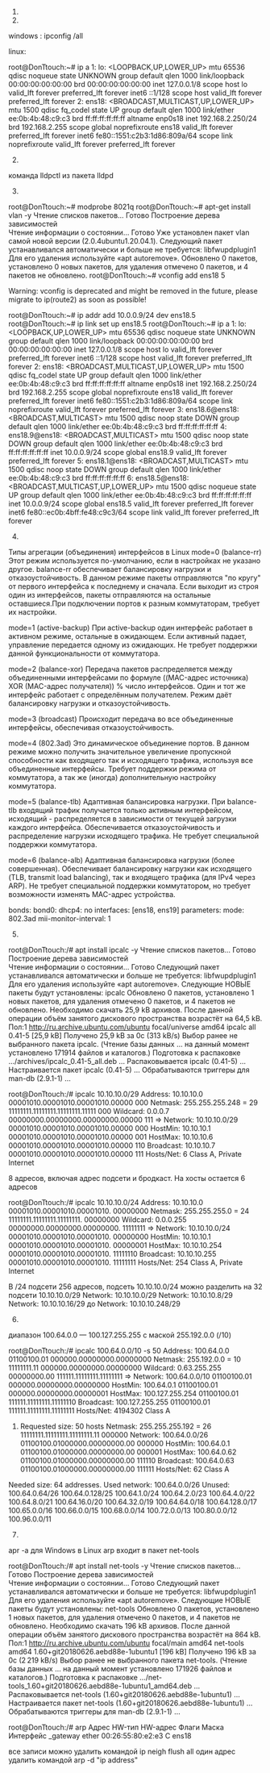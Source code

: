 1.
1.
windows : ipconfig /all

linux: 

root@DonTtouch:~# ip a
1: lo: <LOOPBACK,UP,LOWER_UP> mtu 65536 qdisc noqueue state UNKNOWN group default qlen 1000
    link/loopback 00:00:00:00:00:00 brd 00:00:00:00:00:00
    inet 127.0.0.1/8 scope host lo
       valid_lft forever preferred_lft forever
    inet6 ::1/128 scope host 
       valid_lft forever preferred_lft forever
2: ens18: <BROADCAST,MULTICAST,UP,LOWER_UP> mtu 1500 qdisc fq_codel state UP group default qlen 1000
    link/ether ee:0b:4b:48:c9:c3 brd ff:ff:ff:ff:ff:ff
    altname enp0s18
    inet 192.168.2.250/24 brd 192.168.2.255 scope global noprefixroute ens18
       valid_lft forever preferred_lft forever
    inet6 fe80::1551:c2b3:1d86:809a/64 scope link noprefixroute 
       valid_lft forever preferred_lft forever


2.
команда lldpctl из пакета lldpd


3.
root@DonTtouch:~# modprobe 8021q
root@DonTtouch:~# apt-get install vlan -y
Чтение списков пакетов… Готово
Построение дерева зависимостей       
Чтение информации о состоянии… Готово
Уже установлен пакет vlan самой новой версии (2.0.4ubuntu1.20.04.1).
Следующий пакет устанавливался автоматически и больше не требуется:
  libfwupdplugin1
Для его удаления используйте «apt autoremove».
Обновлено 0 пакетов, установлено 0 новых пакетов, для удаления отмечено 0 пакетов, и 4 пакетов не обновлено.
root@DonTtouch:~# vconfig add ens18 5

Warning: vconfig is deprecated and might be removed in the future, please migrate to ip(route2) as soon as possible!

root@DonTtouch:~# ip addr add 10.0.0.9/24 dev ens18.5
root@DonTtouch:~# ip link set up ens18.5
root@DonTtouch:~# ip a
1: lo: <LOOPBACK,UP,LOWER_UP> mtu 65536 qdisc noqueue state UNKNOWN group default qlen 1000
    link/loopback 00:00:00:00:00:00 brd 00:00:00:00:00:00
    inet 127.0.0.1/8 scope host lo
       valid_lft forever preferred_lft forever
    inet6 ::1/128 scope host 
       valid_lft forever preferred_lft forever
2: ens18: <BROADCAST,MULTICAST,UP,LOWER_UP> mtu 1500 qdisc fq_codel state UP group default qlen 1000
    link/ether ee:0b:4b:48:c9:c3 brd ff:ff:ff:ff:ff:ff
    altname enp0s18
    inet 192.168.2.250/24 brd 192.168.2.255 scope global noprefixroute ens18
       valid_lft forever preferred_lft forever
    inet6 fe80::1551:c2b3:1d86:809a/64 scope link noprefixroute 
       valid_lft forever preferred_lft forever
3: ens18.6@ens18: <BROADCAST,MULTICAST> mtu 1500 qdisc noop state DOWN group default qlen 1000
    link/ether ee:0b:4b:48:c9:c3 brd ff:ff:ff:ff:ff:ff
4: ens18.9@ens18: <BROADCAST,MULTICAST> mtu 1500 qdisc noop state DOWN group default qlen 1000
    link/ether ee:0b:4b:48:c9:c3 brd ff:ff:ff:ff:ff:ff
    inet 10.0.0.9/24 scope global ens18.9
       valid_lft forever preferred_lft forever
5: ens18.1@ens18: <BROADCAST,MULTICAST> mtu 1500 qdisc noop state DOWN group default qlen 1000
    link/ether ee:0b:4b:48:c9:c3 brd ff:ff:ff:ff:ff:ff
6: ens18.5@ens18: <BROADCAST,MULTICAST,UP,LOWER_UP> mtu 1500 qdisc noqueue state UP group default qlen 1000
    link/ether ee:0b:4b:48:c9:c3 brd ff:ff:ff:ff:ff:ff
    inet 10.0.0.9/24 scope global ens18.5
       valid_lft forever preferred_lft forever
    inet6 fe80::ec0b:4bff:fe48:c9c3/64 scope link 
       valid_lft forever preferred_lft forever


4.
Типы агрегации (объединения) интерфейсов в Linux
mode=0 (balance-rr)
Этот режим используется по-умолчанию, если в настройках не указано другое. balance-rr обеспечивает балансировку нагрузки и отказоустойчивость. В данном режиме пакеты отправляются "по кругу" от 
первого интерфейса к последнему и сначала. Если выходит из строя один из интерфейсов, пакеты отправляются на остальные оставшиеся.При подключении портов к разным коммутаторам, требует их настройки.

mode=1 (active-backup)
При active-backup один интерфейс работает в активном режиме, остальные в ожидающем. Если активный падает, управление передается одному из ожидающих. Не требует поддержки данной функциональности от 
коммутатора.

mode=2 (balance-xor)
Передача пакетов распределяется между объединенными интерфейсами по формуле ((MAC-адрес источника) XOR (MAC-адрес получателя)) % число интерфейсов. Один и тот же интерфейс работает с определённым 
получателем. Режим даёт балансировку нагрузки и отказоустойчивость.

mode=3 (broadcast)
Происходит передача во все объединенные интерфейсы, обеспечивая отказоустойчивость.

mode=4 (802.3ad)
Это динамическое объединение портов. В данном режиме можно получить значительное увеличение пропускной способности как входящего так и исходящего трафика, используя все объединенные интерфейсы. 
Требует поддержки режима от коммутатора, а так же (иногда) дополнительную настройку коммутатора.

mode=5 (balance-tlb)
Адаптивная балансировка нагрузки. При balance-tlb входящий трафик получается только активным интерфейсом, исходящий - распределяется в зависимости от текущей загрузки каждого интерфейса. 
Обеспечивается отказоустойчивость и распределение нагрузки исходящего трафика. Не требует специальной поддержки коммутатора.

mode=6 (balance-alb)
Адаптивная балансировка нагрузки (более совершенная). Обеспечивает балансировку нагрузки как исходящего (TLB, transmit load balancing), так и входящего трафика (для IPv4 через ARP). Не требует 
специальной поддержки коммутатором, но требует возможности изменять MAC-адрес устройства.


bonds:
    bond0:
      dhcp4: no
      interfaces: [ens18, ens19]
      parameters: 
        mode: 802.3ad
        mii-monitor-interval: 1

5.

root@DonTtouch:/# apt install ipcalc -y
Чтение списков пакетов… Готово
Построение дерева зависимостей       
Чтение информации о состоянии… Готово
Следующий пакет устанавливался автоматически и больше не требуется:
  libfwupdplugin1
Для его удаления используйте «apt autoremove».
Следующие НОВЫЕ пакеты будут установлены:
  ipcalc
Обновлено 0 пакетов, установлено 1 новых пакетов, для удаления отмечено 0 пакетов, и 4 пакетов не обновлено.
Необходимо скачать 25,9 kB архивов.
После данной операции объём занятого дискового пространства возрастёт на 64,5 kB.
Пол:1 http://ru.archive.ubuntu.com/ubuntu focal/universe amd64 ipcalc all 0.41-5 [25,9 kB]
Получено 25,9 kB за 0с (313 kB/s)
Выбор ранее не выбранного пакета ipcalc.
(Чтение базы данных … на данный момент установлено 171914 файлов и каталогов.)
Подготовка к распаковке …/archives/ipcalc_0.41-5_all.deb …
Распаковывается ipcalc (0.41-5) …
Настраивается пакет ipcalc (0.41-5) …
Обрабатываются триггеры для man-db (2.9.1-1) …


root@DonTtouch:/# ipcalc 10.10.10.0/29
Address:   10.10.10.0           00001010.00001010.00001010.00000 000
Netmask:   255.255.255.248 = 29 11111111.11111111.11111111.11111 000
Wildcard:  0.0.0.7              00000000.00000000.00000000.00000 111
=>
Network:   10.10.10.0/29        00001010.00001010.00001010.00000 000
HostMin:   10.10.10.1           00001010.00001010.00001010.00000 001
HostMax:   10.10.10.6           00001010.00001010.00001010.00000 110
Broadcast: 10.10.10.7           00001010.00001010.00001010.00000 111
Hosts/Net: 6                     Class A, Private Internet


8 адресов, включая адрес подсети и бродкаст. На хосты остается 6 адресов


root@DonTtouch:/# ipcalc 10.10.10.0/24
Address:   10.10.10.0           00001010.00001010.00001010. 00000000
Netmask:   255.255.255.0 = 24   11111111.11111111.11111111. 00000000
Wildcard:  0.0.0.255            00000000.00000000.00000000. 11111111
=>
Network:   10.10.10.0/24        00001010.00001010.00001010. 00000000
HostMin:   10.10.10.1           00001010.00001010.00001010. 00000001
HostMax:   10.10.10.254         00001010.00001010.00001010. 11111110
Broadcast: 10.10.10.255         00001010.00001010.00001010. 11111111
Hosts/Net: 254                   Class A, Private Internet


В /24 подсети 256 адресов, подсеть 10.10.10.0/24 можно разделить на 32 подсети 10.10.10.0/29
Network: 10.10.10.0/29 Network: 10.10.10.8/29
Network: 10.10.10.16/29 до Network: 10.10.10.248/29


6.

диапазон 100.64.0.0 — 100.127.255.255 с маской 255.192.0.0 (/10)

root@DonTtouch:/# ipcalc 100.64.0.0/10 -s 50
Address:   100.64.0.0           01100100.01 000000.00000000.00000000
Netmask:   255.192.0.0 = 10     11111111.11 000000.00000000.00000000
Wildcard:  0.63.255.255         00000000.00 111111.11111111.11111111
=>
Network:   100.64.0.0/10        01100100.01 000000.00000000.00000000
HostMin:   100.64.0.1           01100100.01 000000.00000000.00000001
HostMax:   100.127.255.254      01100100.01 111111.11111111.11111110
Broadcast: 100.127.255.255      01100100.01 111111.11111111.11111111
Hosts/Net: 4194302               Class A

1. Requested size: 50 hosts
Netmask:   255.255.255.192 = 26 11111111.11111111.11111111.11 000000
Network:   100.64.0.0/26        01100100.01000000.00000000.00 000000
HostMin:   100.64.0.1           01100100.01000000.00000000.00 000001
HostMax:   100.64.0.62          01100100.01000000.00000000.00 111110
Broadcast: 100.64.0.63          01100100.01000000.00000000.00 111111
Hosts/Net: 62                    Class A

Needed size:  64 addresses.
Used network: 100.64.0.0/26
Unused:
100.64.0.64/26
100.64.0.128/25
100.64.1.0/24
100.64.2.0/23
100.64.4.0/22
100.64.8.0/21
100.64.16.0/20
100.64.32.0/19
100.64.64.0/18
100.64.128.0/17
100.65.0.0/16
100.66.0.0/15
100.68.0.0/14
100.72.0.0/13
100.80.0.0/12
100.96.0.0/11


7.

apr -a для Windows 
в  Linux arp входит в пакет net-tools

root@DonTtouch:/# apt install net-tools -y
Чтение списков пакетов… Готово
Построение дерева зависимостей       
Чтение информации о состоянии… Готово
Следующий пакет устанавливался автоматически и больше не требуется:
  libfwupdplugin1
Для его удаления используйте «apt autoremove».
Следующие НОВЫЕ пакеты будут установлены:
  net-tools
Обновлено 0 пакетов, установлено 1 новых пакетов, для удаления отмечено 0 пакетов, и 4 пакетов не обновлено.
Необходимо скачать 196 kB архивов.
После данной операции объём занятого дискового пространства возрастёт на 864 kB.
Пол:1 http://ru.archive.ubuntu.com/ubuntu focal/main amd64 net-tools amd64 1.60+git20180626.aebd88e-1ubuntu1 [196 kB]
Получено 196 kB за 0с (2 219 kB/s)
Выбор ранее не выбранного пакета net-tools.
(Чтение базы данных … на данный момент установлено 171926 файлов и каталогов.)
Подготовка к распаковке …/net-tools_1.60+git20180626.aebd88e-1ubuntu1_amd64.deb …
Распаковывается net-tools (1.60+git20180626.aebd88e-1ubuntu1) …
Настраивается пакет net-tools (1.60+git20180626.aebd88e-1ubuntu1) …
Обрабатываются триггеры для man-db (2.9.1-1) …

root@DonTtouch:/# arp
Адрес HW-тип HW-адрес Флаги Маска Интерфейс
_gateway                 ether   00:26:55:80:e2:e3   C                     ens18


все записи можно удалить командой ip neigh flush all
один адрес удалить командой arp -d "ip address"
